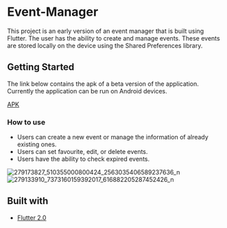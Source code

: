 # Event-Manager
This project is an early version of an event manager that is built using Flutter. The user has the ability to create and manage events. These events are stored locally on the device using the Shared Preferences library. 

## Getting Started

The link below contains the apk of a beta version of the application. Currently the application can be run on Android devices.

[APK](https://drive.google.com/file/d/1zCH1KL-OCKzT8Peb6k7SftXZueeQ_Oln/view?usp=sharing)

### How to use

- Users can create a new event or manage the information of already existing ones.
- Users can set favourite, edit, or delete events.
- Users have the ability to check expired events.


![279173827_510355000800424_2563035406589237636_n](https://user-images.githubusercontent.com/99279342/166103346-e86fb5b7-0b87-4aa5-b32d-27e5083d2863.jpg)
![279133910_7373160159392017_616882205287452426_n](https://user-images.githubusercontent.com/99279342/166103348-343ed074-6000-4752-9b14-5c7bcd9ee4e1.jpg)



## Built with

* [Flutter 2.0](https://flutter.dev/?gclid=CjwKCAiA6Y2QBhAtEiwAGHybPcVyifrnxlpAIyg2l9Oaow79u_W2-IJoxEPYWu8zdTVh0qYXMAEtvxoC2LUQAvD_BwE&gclsrc=aw.ds)

